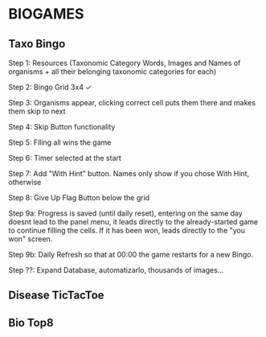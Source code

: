 # BIOGAMES

## Taxo Bingo

Step 1: Resources (Taxonomic Category Words, Images and Names of organisms + all their belonging taxonomic categories for each)

Step 2: Bingo Grid 3x4 ✓

Step 3: Organisms appear, clicking correct cell puts them there and makes them skip to next

Step 4: Skip Button functionality

Step 5: Flling all wins the game

Step 6: Timer selected at the start

Step 7: Add "With Hint" button. Names only show if you chose With Hint, otherwise

Step 8: Give Up Flag Button below the grid

Step 9a: Progress is saved (until daily reset), entering on the same day doesnt lead to the panel menu, it leads directly to the already-started game to continue filling the cells. If it has been won, leads directly to the "you won" screen.

Step 9b: Daily Refresh so that at 00:00 the game restarts for a new Bingo.

Step ??: Expand Database, automatizarlo, thousands of images...

## Disease TicTacToe

## Bio Top8
